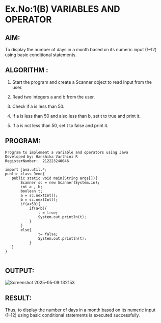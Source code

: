 # Ex.No:1(B) VARIABLES AND OPERATOR

## AIM:
To display the number of days in a month based on its numeric input (1–12) using basic conditional statements.

## ALGORITHM :
1. Start the program and create a Scanner object to read input from the user.

2. Read two integers a and b from the user.

3. Check if a is less than 50.

4. If a is less than 50 and also less than b, set t to true and print it.

5. If a is not less than 50, set t to false and print it.
## PROGRAM:
 ```
Program to implement a variable and operators using Java
Developed by: Hanshika Varthini R
RegisterNumber:  212223240046

import java.util.*;
public class Demo{
    public static void main(String args[]){
        Scanner sc = new Scanner(System.in);
        int a , b;
        boolean t;
        a = sc.nextInt();
        b = sc.nextInt();
        if(a<50){
            if(a<b){
                t = true;
                System.out.println(t);
            }
        }
        else{
                t= false;
                System.out.println(t);
            }
    }
}


```

## OUTPUT:

![Screenshot 2025-05-09 132153](https://github.com/user-attachments/assets/4a52f1e8-c401-449a-ac01-e420fdb279c2)


## RESULT:
Thus, to display the number of days in a month based on its numeric input (1–12) using basic conditional statements is executed successfully.

